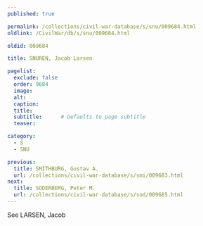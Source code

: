 ```yaml
---
published: true

permalink: /collections/civil-war-database/s/snu/009684.html
oldlink: /CivilWar/db/s/snu/009684.html

oldid: 009684

title: SNUREN, Jacob Larsen

pagelist:
  exclude: false
  order: 9684
  image: 
  alt:
  caption:
  title:
  subtitle:      # Defaults to page subtitle
  teaser:

category: 
  - S 
  - SNU

previous:
  title: SMITHBURG, Gustav A.
  url: /collections/civil-war-database/s/smi/009683.html  
next:
  title: SODERBERG, Peter M.
  url: /collections/civil-war-database/s/sod/009685.html   
---
```

See LARSEN, Jacob